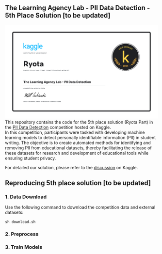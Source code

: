 ## The Learning Agency Lab - PII Data Detection - 5th Place Solution [to be updated]
![certificate](./appendix/certificate.png)
This repository contains the code for the 5th place solution (Ryota Part) in the [PII Data Detection](https://www.kaggle.com/competitions/pii-detection-removal-from-educational-data/overview) competition hosted on Kaggle.  
In this competition, participants were tasked with developing machine learning models to detect personally identifiable information (PII) in student writing. The objective is to create automated methods for identifying and removing PII from educational datasets, thereby facilitating the release of these datasets for research and development of educational tools while ensuring student privacy.  

For detailed our solution, please refer to the [discussion](https://www.kaggle.com/competitions/pii-detection-removal-from-educational-data/discussion/497306) on Kaggle.

## Reproducing 5th place solution [to be updated]
### 1. Data Download
Use the following command to download the competition data and external datasets:
```
sh download.sh
```
### 2. Preprocess

### 3. Train Models

